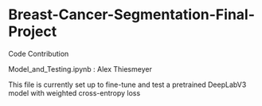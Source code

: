 # Breast-Cancer-Segmentation-Final-Project

Code Contribution

Model_and_Testing.ipynb : Alex Thiesmeyer

This file is currently set up to fine-tune and test a pretrained DeepLabV3 model with weighted cross-entropy loss
